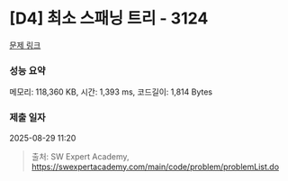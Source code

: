 # [D4] 최소 스패닝 트리 - 3124 

[문제 링크](https://swexpertacademy.com/main/code/problem/problemDetail.do?contestProbId=AV_mSnmKUckDFAWb) 

### 성능 요약

메모리: 118,360 KB, 시간: 1,393 ms, 코드길이: 1,814 Bytes

### 제출 일자

2025-08-29 11:20



> 출처: SW Expert Academy, https://swexpertacademy.com/main/code/problem/problemList.do